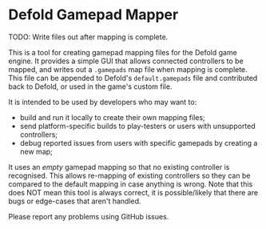 # Defold Gamepad Mapper

TODO: Write files out after mapping is complete.

This is a tool for creating gamepad mapping files for the Defold game engine.
It provides a simple GUI that allows connected controllers to be mapped, and
writes out a `.gamepads` map file when mapping is complete. This file can be
appended to Defold's `default.gamepads` file and contributed back to Defold,
or used in the game's custom file.

It is intended to be used by developers who may want to:

* build and run it locally to create their own mapping files;
* send platform-specific builds to play-testers or users with unsupported controllers;
* debug reported issues from users with specific gamepads by creating a new map;

It uses an *empty* gamepad mapping so that no existing controller is recognised.
This allows re-mapping of existing controllers so they can be compared to the default
mapping in case anything is wrong. Note that this does NOT mean this tool is always
correct, it is possible/likely that there are bugs or edge-cases that aren't handled.

Please report any problems using GitHub issues.
